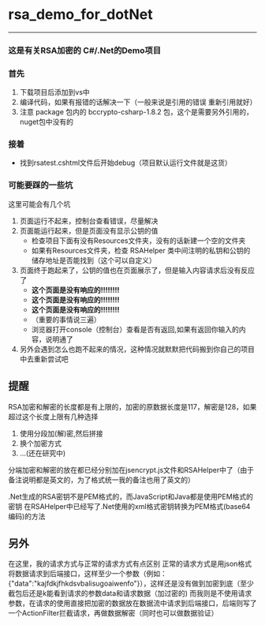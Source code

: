 # rsa_demo_for_dotNet
---
### 这是有关RSA加密的 C#/.Net的Demo项目

### 首先

1. 下载项目后添加到vs中
2. 编译代码，如果有报错的话解决一下（一般来说是引用的错误 重新引用就好）
3. 注意 package 包内的 bccrypto-csharp-1.8.2 包，这个是需要另外引用的，nuget包中没有的

### 接着

- 找到rsatest.cshtml文件后开始debug（项目默认运行文件就是这货）

### 可能要踩的一些坑

这里可能会有几个坑

1. 页面运行不起来，控制台查看错误，尽量解决
2. 页面能运行起来，但是页面没有显示公钥的值
   * 检查项目下面有没有Resources文件夹，没有的话新建一个空的文件夹
   * 如果有Resources文件夹，检查 RSAHelper 类中间注明的私钥和公钥的储存地址是否能找到（这个可以自定义）
3. 页面终于跑起来了，公钥的值也在页面展示了，但是输入内容请求后没有反应了
   - **这个页面是没有响应的!!!!!!!!**
   - **这个页面是没有响应的!!!!!!!!**
   - **这个页面是没有响应的!!!!!!!!**
   - （重要的事情说三遍）
   * 浏览器打开console（控制台）查看是否有返回,如果有返回你输入的内容，说明通了
4. 另外会遇到怎么也跑不起来的情况，这种情况就默默把代码搬到你自己的项目中去重新尝试吧


## 提醒

RSA加密和解密的长度都是有上限的，加密的原数据长度是117，解密是128，如果超过这个长度上限有几种选择

1. 使用分段加(解)密,然后拼接
2. 换个加密方式
3. ...(还在研究中)

分端加密和解密的放在都已经分别加在jsencrypt.js文件和RSAHelper中了（由于备注说明都是英文的，为了格式统一我的备注也用了英文的）

.Net生成的RSA密钥不是PEM格式的，而JavaScript和Java都是使用PEM格式的密钥
在RSAHelper中已经写了.Net使用的xml格式密钥转换为PEM格式(base64编码)的方法

## 另外

在这里，我的请求方式与正常的请求方式有点区别
正常的请求方式是用json格式将数据请求到后端接口，这样至少一个参数（例如：{"data":"kajfdkjfhkdsvbalisugoaiwenfo"}），这样还是没有做到加密到底（至少截包后还是k能看到请求的参数data和请求数据（加过密的)
而我则是不使用请求参数，在请求的使用直接把加密的数据放在数据流中请求到后端接口，后端则写了一个ActionFilter拦截请求，再做数据解密（同时也可以做数据验证）

